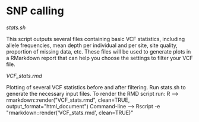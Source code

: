# SNP calling

*stats.sh*

This script outputs several files containing basic VCF statistics, including allele frequencies, mean depth per individual and per site, site quality, proportion of missing data, etc. These files will be used to generate plots in a RMarkdown report that can help you choose the settings to filter your VCF file.

*VCF_stats.rmd*

Plotting of several VCF statistics before and after filtering. Run stats.sh to generate the necessary input files. To render the RMD script run:
R --> rmarkdown::render("VCF_stats.rmd", clean=TRUE, output_format="html_document")
Command-line --> Rscript -e "rmarkdown::render('VCF_stats.rmd', clean=TRUE)"
